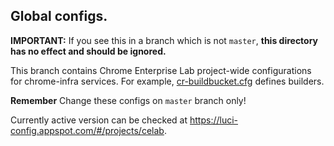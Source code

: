 ## Global configs.

**IMPORTANT:** If you see this in a branch which is not `master`, **this
directory has no effect and should be ignored.**

This branch contains Chrome Enterprise Lab project-wide configurations for
chrome-infra services. For example, [cr-buildbucket.cfg](cr-buildbucket.cfg)
defines builders.

**Remember** Change these configs on `master` branch only!

Currently active version can be checked at
https://luci-config.appspot.com/#/projects/celab.
